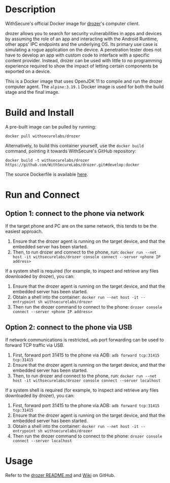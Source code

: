# Description

WithSecure's official Docker image for [drozer](https://labs.withsecure.com/tools/drozer)'s computer client.

drozer allows you to search for security vulnerabilities in apps and devices by assuming the role of an app and interacting with the Android Runtime, other apps' IPC endpoints and the underlying OS. Its primary use case is simulating a rogue application on the device. A penetration tester does not have to develop an app with custom code to interface with a specific content provider. Instead, drozer can be used with little to no programming experience required to show the impact of letting certain components be exported on a device.

This is a Docker image that uses OpenJDK 11 to compile and run the drozer computer agent. The `alpine:3.19.1` Docker image is used for both the build stage and the final image.

# Build and Install

A pre-built image can be pulled by running:

```docker pull withsecurelabs/drozer```

Alternatively, to build this container yourself, use the `docker build` command, pointing it towards WithSecure's GitHub repository:

```docker build -t withsecurelabs/drozer https://github.com/WithSecureLabs/drozer.git#develop:docker```

The source Dockerfile is available [here](https://github.com/WithSecureLabs/drozer/blob/develop/docker/Dockerfile).

# Run and Connect

## Option 1: connect to the phone via network

If the target phone and PC are on the same network, this tends to be the easiest approach.

1. Ensure that the drozer agent is running on the target device, and that the embedded server has been started.
2. Then, to run drozer and connect to the phone, run: ```docker run --net host -it withsecurelabs/drozer console connect --server <phone IP address>```

If a system shell is required (for example, to inspect and retrieve any files downloaded by drozer), you can:
1. Ensure that the drozer agent is running on the target device, and that the embedded server has been started.
2. Obtain a shell into the container: ```docker run --net host -it --entrypoint sh withsecurelabs/drozer```
3. Then run the drozer command to connect to the phone: ```drozer console connect --server <phone IP address>```

## Option 2: connect to the phone via USB

If network communications is restricted, `adb` port forwarding can be used to forward TCP traffic via USB.

1. First, forward port 31415 to the phone via ADB: ```adb forward tcp:31415 tcp:31415```
2. Ensure that the drozer agent is running on the target device, and that the embedded server has been started.
3. Then, to run drozer and connect to the phone, run: ```docker run --net host -it withsecurelabs/drozer console connect --server localhost```

If a system shell is required (for example, to inspect and retrieve any files downloaded by drozer), you can:
1. First, forward port 31415 to the phone via ADB: ```adb forward tcp:31415 tcp:31415```
2. Ensure that the drozer agent is running on the target device, and that the embedded server has been started.
3. Obtain a shell into the container: ```docker run --net host -it --entrypoint sh withsecurelabs/drozer```
4. Then run the drozer command to connect to the phone: ```drozer console connect --server localhost```

# Usage

Refer to the [drozer README.md](https://github.com/WithSecureLabs/drozer/blob/develop/README.md#usage) and [Wiki](https://github.com/WithSecureLabs/drozer/wiki) on GitHub.
